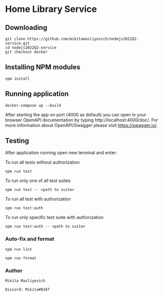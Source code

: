 # Home Library Service

## Downloading

```
git clone https://github.com/mikitamasliyevich/nodejs2022Q2-service.git
cd nodejs2022Q2-service
git checkout docker
```

## Installing NPM modules

```
npm install
```

## Running application

```
docker-compose up --build
```

After starting the app on port (4000 as default) you can open
in your browser OpenAPI documentation by typing http://localhost:4000/doc/.
For more information about OpenAPI/Swagger please visit https://swagger.io/.

## Testing

After application running open new terminal and enter:

To run all tests without authorization

```
npm run test
```

To run only one of all test suites

```
npm run test -- <path to suite>
```

To run all test with authorization

```
npm run test:auth
```

To run only specific test suite with authorization

```
npm run test:auth -- <path to suite>
```

### Auto-fix and format

```
npm run lint
```

```
npm run format
```

### Author

```
Mikita Masliyevich
```

```
Discord: Mikita#8187
```